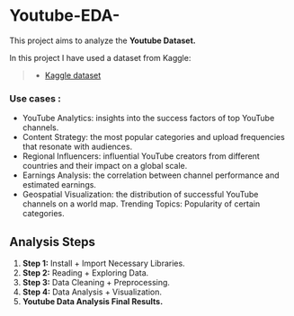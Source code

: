# Youtube-EDA-
This project aims to analyze the **Youtube Dataset.**  

In this project I have used a dataset from Kaggle:
> - [Kaggle dataset](https://www.kaggle.com/datasets/nelgiriyewithana/global-youtube-statistics-2023)

### Use cases :
- YouTube Analytics: insights into the success factors of top YouTube channels.
- Content Strategy: the most popular categories and upload frequencies that resonate with audiences.
- Regional Influencers: influential YouTube creators from different countries and their impact on a global scale.
- Earnings Analysis: the correlation between channel performance and estimated earnings.
- Geospatial Visualization: the distribution of successful YouTube channels on a world map.
Trending Topics: Popularity of certain categories.

## Analysis Steps

1. **Step 1:** Install + Import Necessary Libraries.
2. **Step 2:** Reading + Exploring Data.
3. **Step 3:** Data Cleaning + Preprocessing.
4. **Step 4:** Data Analysis + Visualization.
5. **Youtube Data Analysis Final Results.**
